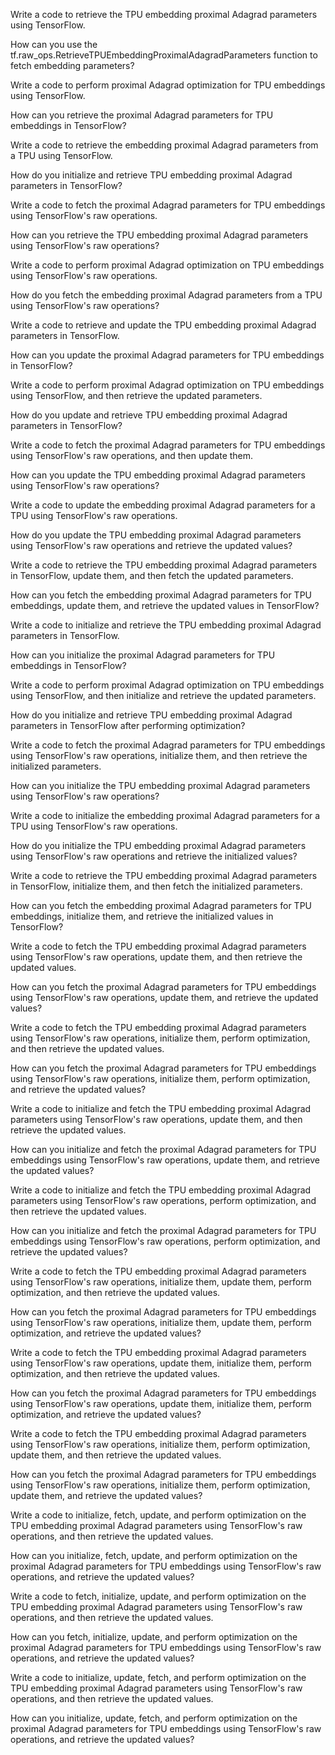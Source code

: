 Write a code to retrieve the TPU embedding proximal Adagrad parameters using TensorFlow.

How can you use the tf.raw_ops.RetrieveTPUEmbeddingProximalAdagradParameters function to fetch embedding parameters?

Write a code to perform proximal Adagrad optimization for TPU embeddings using TensorFlow.

How can you retrieve the proximal Adagrad parameters for TPU embeddings in TensorFlow?

Write a code to retrieve the embedding proximal Adagrad parameters from a TPU using TensorFlow.

How do you initialize and retrieve TPU embedding proximal Adagrad parameters in TensorFlow?

Write a code to fetch the proximal Adagrad parameters for TPU embeddings using TensorFlow's raw operations.

How can you retrieve the TPU embedding proximal Adagrad parameters using TensorFlow's raw operations?

Write a code to perform proximal Adagrad optimization on TPU embeddings using TensorFlow's raw operations.

How do you fetch the embedding proximal Adagrad parameters from a TPU using TensorFlow's raw operations?

Write a code to retrieve and update the TPU embedding proximal Adagrad parameters in TensorFlow.

How can you update the proximal Adagrad parameters for TPU embeddings in TensorFlow?

Write a code to perform proximal Adagrad optimization on TPU embeddings using TensorFlow, and then retrieve the updated parameters.

How do you update and retrieve TPU embedding proximal Adagrad parameters in TensorFlow?

Write a code to fetch the proximal Adagrad parameters for TPU embeddings using TensorFlow's raw operations, and then update them.

How can you update the TPU embedding proximal Adagrad parameters using TensorFlow's raw operations?

Write a code to update the embedding proximal Adagrad parameters for a TPU using TensorFlow's raw operations.

How do you update the TPU embedding proximal Adagrad parameters using TensorFlow's raw operations and retrieve the updated values?

Write a code to retrieve the TPU embedding proximal Adagrad parameters in TensorFlow, update them, and then fetch the updated parameters.

How can you fetch the embedding proximal Adagrad parameters for TPU embeddings, update them, and retrieve the updated values in TensorFlow?

Write a code to initialize and retrieve the TPU embedding proximal Adagrad parameters in TensorFlow.

How can you initialize the proximal Adagrad parameters for TPU embeddings in TensorFlow?

Write a code to perform proximal Adagrad optimization on TPU embeddings using TensorFlow, and then initialize and retrieve the updated parameters.

How do you initialize and retrieve TPU embedding proximal Adagrad parameters in TensorFlow after performing optimization?

Write a code to fetch the proximal Adagrad parameters for TPU embeddings using TensorFlow's raw operations, initialize them, and then retrieve the initialized parameters.

How can you initialize the TPU embedding proximal Adagrad parameters using TensorFlow's raw operations?

Write a code to initialize the embedding proximal Adagrad parameters for a TPU using TensorFlow's raw operations.

How do you initialize the TPU embedding proximal Adagrad parameters using TensorFlow's raw operations and retrieve the initialized values?

Write a code to retrieve the TPU embedding proximal Adagrad parameters in TensorFlow, initialize them, and then fetch the initialized parameters.

How can you fetch the embedding proximal Adagrad parameters for TPU embeddings, initialize them, and retrieve the initialized values in TensorFlow?

Write a code to fetch the TPU embedding proximal Adagrad parameters using TensorFlow's raw operations, update them, and then retrieve the updated values.

How can you fetch the proximal Adagrad parameters for TPU embeddings using TensorFlow's raw operations, update them, and retrieve the updated values?

Write a code to fetch the TPU embedding proximal Adagrad parameters using TensorFlow's raw operations, initialize them, perform optimization, and then retrieve the updated values.

How can you fetch the proximal Adagrad parameters for TPU embeddings using TensorFlow's raw operations, initialize them, perform optimization, and retrieve the updated values?

Write a code to initialize and fetch the TPU embedding proximal Adagrad parameters using TensorFlow's raw operations, update them, and then retrieve the updated values.

How can you initialize and fetch the proximal Adagrad parameters for TPU embeddings using TensorFlow's raw operations, update them, and retrieve the updated values?

Write a code to initialize and fetch the TPU embedding proximal Adagrad parameters using TensorFlow's raw operations, perform optimization, and then retrieve the updated values.

How can you initialize and fetch the proximal Adagrad parameters for TPU embeddings using TensorFlow's raw operations, perform optimization, and retrieve the updated values?

Write a code to fetch the TPU embedding proximal Adagrad parameters using TensorFlow's raw operations, initialize them, update them, perform optimization, and then retrieve the updated values.

How can you fetch the proximal Adagrad parameters for TPU embeddings using TensorFlow's raw operations, initialize them, update them, perform optimization, and retrieve the updated values?

Write a code to fetch the TPU embedding proximal Adagrad parameters using TensorFlow's raw operations, update them, initialize them, perform optimization, and then retrieve the updated values.

How can you fetch the proximal Adagrad parameters for TPU embeddings using TensorFlow's raw operations, update them, initialize them, perform optimization, and retrieve the updated values?

Write a code to fetch the TPU embedding proximal Adagrad parameters using TensorFlow's raw operations, initialize them, perform optimization, update them, and then retrieve the updated values.

How can you fetch the proximal Adagrad parameters for TPU embeddings using TensorFlow's raw operations, initialize them, perform optimization, update them, and retrieve the updated values?

Write a code to initialize, fetch, update, and perform optimization on the TPU embedding proximal Adagrad parameters using TensorFlow's raw operations, and then retrieve the updated values.

How can you initialize, fetch, update, and perform optimization on the proximal Adagrad parameters for TPU embeddings using TensorFlow's raw operations, and retrieve the updated values?

Write a code to fetch, initialize, update, and perform optimization on the TPU embedding proximal Adagrad parameters using TensorFlow's raw operations, and then retrieve the updated values.

How can you fetch, initialize, update, and perform optimization on the proximal Adagrad parameters for TPU embeddings using TensorFlow's raw operations, and retrieve the updated values?

Write a code to initialize, update, fetch, and perform optimization on the TPU embedding proximal Adagrad parameters using TensorFlow's raw operations, and then retrieve the updated values.

How can you initialize, update, fetch, and perform optimization on the proximal Adagrad parameters for TPU embeddings using TensorFlow's raw operations, and retrieve the updated values?